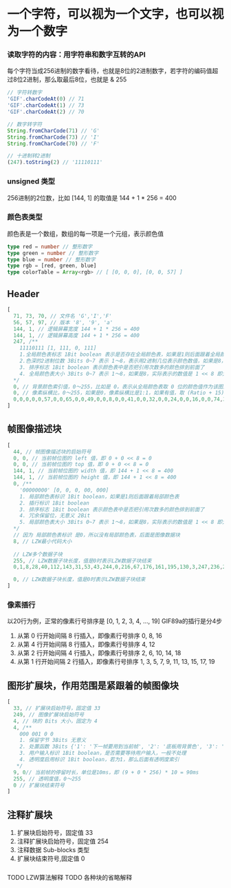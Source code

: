 # 一个字符，可以视为一个文字，也可以视为一个数字

### 读取字符的内容：用字符串和数字互转的API

每个字符当成256进制的数字看待，也就是8位的2进制数字，若字符的编码值超过8位2进制，那么取最后8位，也就是 & 255

```ts
// 字符转数字
'GIF'.charCodeAt(0) // 71
'GIF'.charCodeAt(1) // 73
'GIF'.charCodeAt(2) // 70

// 数字转字符
String.fromCharCode(71) // 'G'
String.fromCharCode(73) // 'I'
String.fromCharCode(70) // 'F'

// 十进制转2进制
(247).toString(2) // '11110111'
```

### unsigned 类型

256进制的2位数，比如 [144, 1] 的取值是 144 + 1 * 256 = 400

### 颜色表类型
颜色表是一个数组，数组的每一项是一个元组，表示颜色值
```ts
type red = number // 整形数字
type green = number // 整形数字
type blue = number // 整形数字
type rgb = [red, green, blue]
type colorTable = Array<rgb> // [ [0, 0, 0], [0, 0, 57] ]
```

## Header
```ts
[
  71, 73, 70, // 文件名 'G','I','F' 
  56, 57, 97, // 版本 '8', '9', 'a' 
  144, 1, // 逻辑屏幕宽度 144 + 1 * 256 = 400 
  144, 1, // 逻辑屏幕高度 144 + 1 * 256 = 400 
  247, /**
    11110111 [1, 111, 0, 111]
    1.全局颜色表标志 1Bit boolean 表示是否存在全局颜色表，如果是1则后面跟着全局颜色表
    2.色深的2进制位数 3Bits 0~7 表示 1～8，表示用2进制几位表示颜色数值，如果是8，实际表示的数值是 1 << 8 即大小是256，那么表示颜色取值区间就是0～0xff
    3. 排序标志 1Bit boolean 表示颜色表中是否把引用次数多的颜色排到前面了
    4. 全局颜色表大小 3Bits 0~7 表示 1～8，如果是8，实际表示的数值是 1 << 8 即大小是256，那么表示全局颜色表的数组长度是 256。
  */
  0, // 背景颜色索引值，0～255，比如是 0，表示从全局颜色表取 0 位的颜色值作为该图片的背景色
  0, // 像素纵横比，0～255，如果是0，像素纵横比是1:1，如果有值，取 (Ratio + 15) / 64 也就是从 4:1 到 1:4 之间
  0,0,0,0,0,57,0,0,65,0,0,49,0,0,8,0,0,41,0,0,32,0,0,24,0,0,16,0,0,74,32,41,32,16,24,16,0,8,65,8,8,0,8,8,8,0,8,57,8,16,0,24,32,16,24,41,0,41,41,32,0,8,74,0,8,49,32,41,8,24,32,0,16,16,8,41,32,16,16,8,0,32,49,8,41,57,8,24,32,8,24,24,24,8,8,57,16,16,16,24,24,8,24,49,0,41,41,16,57,57,82,0,8,41,0,32,90,115,98,65,0,8,16,98,74,57,16,16,41,57,41,41,57,82,24,49,49,32,106,90,57,57,57,32,24,57,41,0,8,24,0,32,49,8,8,41,32,24,41,82,65,57,16,32,41,0,8,8,49,49,49,148,139,106,41,57,16,82,65,32,131,115,74,32,32,24,57,74,57,57,57,57,41,41,24,49,49,16,0,24,82,32,32,32,90,82,49,16,32,57,16,32,24,41,41,41,16,16,24,41,65,24,82,82,41,74,74,41,49,65,8,32,32,16,24,16,24,32,32,49,57,57,16,98,90,49,49,57,16,0,16,24,0,16,49,0, // 全局颜色表，每3位表示一个颜色，即rgb
]
```

## 帧图像描述块
```ts
[
  44, // 帧图像描述块的启始符号
  0, 0, // 当前帧位图的 left 值，即 0 + 0 << 8 = 0
  0, 0, // 当前帧位图的 top 值，即 0 + 0 << 8 = 0
  144, 1, // 当前帧位图的 width 值，即 144 + 1 << 8 = 400
  144, 1, // 当前帧位图的 height 值，即 144 + 1 << 8 = 400
  0, /**
    '00000000' [0, 0, 0, 00, 000]
    1. 局部颜色表标识 1Bit boolean，如果是1则后面跟着局部颜色表
    2. 插行标识 1Bit boolean
    3. 排序标志 1Bit boolean 表示颜色表中是否把引用次数多的颜色排到前面了
    4. 冗余保留位，无意义 2Bit
    5. 局部颜色表大小 3Bits 0~7 表示 1～8，如果是8，实际表示的数值是 1 << 8 即大小是256，那么表示全局颜色表的数组长度是 256。
  */
  // 因为 局部颜色表标识 是0，所以没有局部颜色表，后面是图像数据块
  8, // LZW最小代码大小
  
  // LZW多个数据子块
  255, // LZW数据子块长度，值是0时表示LZW数据子块结束
  0,1,8,28,40,112,143,31,53,43,244,0,216,67,176,161,195,130,3,247,236,241,160,240,33,65,39,22,51,106,220,200,177,163,199,143,32,1,16,24,25,178,100,73,2,147,4,229,19,36,104,18,1,147,48,99,202,156,73,115,230,72,146,53,23,14,97,56,115,143,30,51,57,28,228,28,74,180,168,198,151,70,103,94,18,200,199,16,66,64,160,40,1,40,35,84,32,210,164,88,179,106,253,120,53,39,136,154,6,107,148,225,185,181,172,217,161,124,200,102,93,10,0,144,160,26,128,12,77,146,58,132,237,217,187,120,243,234,37,203,112,143,19,61,93,245,114,21,124,178,35,213,136,91,39,77,90,169,56,48,225,199,144,35,135,20,106,87,34,206,172,55,109,34,0,133,228,178,100,0,75,29,127,6,77,9,129,226,73,8,70,171,94,189,218,96,67,181,172,27,142,164,4,10,148,203,213,162,113,19,64,192,59,119,108,147,67,126,11,239,88,113,160,111,214,123,80,130,50,20,117,116,230,134,118,157,223,60,62,220,99,25,130,176,171,111,165,110,241,72,14,39,47,253,148, // LZW数据子块内容

  0, // LZW数据子块长度，值是0时表示LZW数据子块结束
]
```
### 像素插行

以20行为例，正常的像素行号排序是 [0, 1, 2, 3, 4, ..., 19]
GIF89a的插行是分4步
1. 从第 0 行开始间隔 8 行插入，即像素行号排序 0, 8, 16
2. 从第 4 行开始间隔 8 行插入，即像素行号排序 4, 12
3. 从第 2 行开始间隔 4 行插入，即像素行号排序 2, 6, 10, 14, 18
4. 从第 1 行开始间隔 2 行插入，即像素行号排序 1, 3, 5, 7, 9, 11, 13, 15, 17, 19


## 图形扩展块，作用范围是紧跟着的帧图像块
```ts
[
  33, // 扩展块启始符号，固定值 33
  249, // 图像扩展块启始符号
  4, // 块的 Bits 大小，固定为 4
  4, /**
    000 001 0 0
    1. 保留字节 3Bits 无意义
    2. 处置函数 3Bits {'1': '下一帧要用到当前帧', '2': '底板用背景色', '3': '底板用上一帧'}
    3. 用户输入标识 1Bit boolean，是否需要等待用户输入，一般不处理
    4. 透明度启用标识 1Bit boolean，若为1，那么后面有透明度索引
   */
  9, 0// 当前帧的停留时长，单位是10ms，即 (9 + 0 * 256) * 10 = 90ms
  255, // 透明度值，0～255
  0 // 扩展块结束符号
]
```

## 注释扩展块
1. 扩展块启始符号，固定值 33
2. 注释扩展块启始符号，固定值 254
3. 注释数据 Sub-blocks 类型
4. 扩展块结束符号,固定值 0

#####
TODO LZW算法解释
TODO 各种块的省略解释
